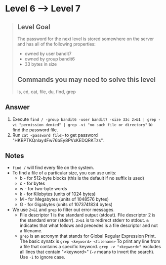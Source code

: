 # Level 6 --> Level 7

> ## Level Goal
> The password for the next level is stored somewhere on the server and has all of the following properties:
> * owned by user bandit7
> * owned by group bandit6
> * 33 bytes in size
> ## Commands you may need to solve this level
> ls, cd, cat, file, du, find, grep

## Answer
1. Execute `find / -group bandit6 -user bandit7 -size 33c 2>&1 | grep -vi "permission denied" | grep -vi "no such file or directory"` to find the password file.
2. Run `cat <password file>` to get password 
"HKBPTKQnIay4Fw76bEy8PVxKEDQRKTzs".

## Notes
* `find /` will find every file on the system. 
* To find a file of a particular size, you can use units:
  * b - for 512-byte blocks (this is the default if no suffix is used)
  * c - for bytes
  * w - for two-byte words
  * k - for Kilobytes (units of 1024 bytes)
  * M - for Megabytes (units of 1048576 bytes)
  * G - for Gigabytes (units of 1073741824 bytes)
* We use `2>&1` and `grep` to filter out error messages.
  * File descriptor 1 is the standard output (stdout).
File descriptor 2 is the standard error (stderr). `2>&1` is to redirect stderr to stdout. `&` indicates that what follows and precedes is a file descriptor and not a filename. 
  * `grep` is an acronym that stands for Global Regular Expression Print. The basic synatx is `grep <keyword> <filename>` To print any line from a file that contains a specific keyword. `grep -v "<keyword>"` excludes all lines that contain "\<keyword\>" (`-v` means to invert the search). Use `-i` to ignore case.

